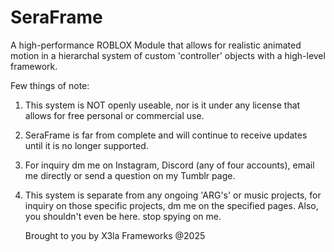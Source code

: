 # SeraFrame
A high-performance ROBLOX Module that allows for realistic animated motion in a hierarchal system of custom 'controller' objects with a high-level framework.


Few things of note:
1. This system is NOT openly useable, nor is it under any license that allows for free personal or commercial use.
2. SeraFrame is far from complete and will continue to receive updates until it is no longer supported.
3. For inquiry dm me on Instagram, Discord (any of four accounts), email me directly or send a question on my Tumblr page.
4. This system is separate from any ongoing 'ARG's' or music projects, for inquiry on those specific projects, dm me on the specified pages. Also, you shouldn't even be here. stop spying on me.




   Brought to you by X3la Frameworks @2025
